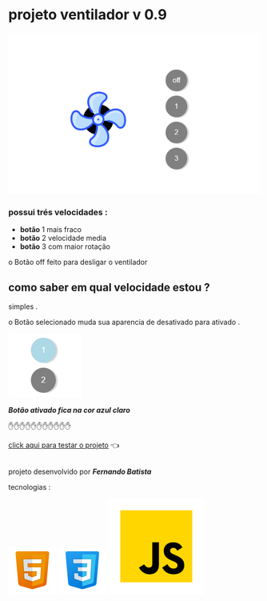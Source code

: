 # projeto ventilador v 0.9

![imagen de demonstração](/docus/image/Capturar.PNG)

### possui trés velocidades :

- **botão** 1 mais fraco
- **botão** 2 velocidade media
- **botão** 3 com maior rotação

o Botão off feito para desligar o ventilador

## como saber em qual velocidade estou ?
simples .

o Botão selecionado muda sua aparencia de desativado para ativado . 

![diferença do Botão ativado](/docus/image/bt_state.PNG) 

***Botão ativado fica na cor azul claro***

✋✋✋✋✋✋✋✋✋✋✋

[click aqui para testar o projeto](https://anvilproject.org/guides/content/creating-links)  👈

##
projeto desenvolvido por ***Fernando Batista***

tecnologias :

![icone do html5](/docus/image/icons8-html5-96.png)
![icone css3](/docus/image/icons8-css3-96.png)
![icone javascript](/docus/image/icons8-javascript.svg)
